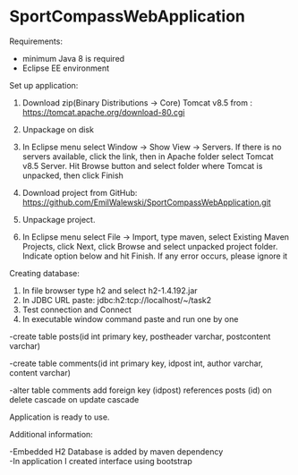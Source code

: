 # SportCompassWebApplication

Requirements:
- minimum Java 8 is required
- Eclipse EE environment

Set up application:

1. Download zip(Binary Distributions -> Core) Tomcat v8.5 from : https://tomcat.apache.org/download-80.cgi

2. Unpackage on disk

3. In Eclipse menu select Window -> Show View -> Servers. If there is no servers available, click the link, 
then in Apache folder select Tomcat v8.5 Server. Hit Browse button and select folder where Tomcat is unpacked, then click Finish

4. Download project from GitHub: https://github.com/EmilWalewski/SportCompassWebApplication.git

5. Unpackage project.

6. In Eclipse menu select File -> Import, type maven, select Existing Maven Projects, click Next, click Browse and select unpacked project folder. Indicate option below and hit Finish. If any error occurs, please ignore it 

Creating database:

1. In file browser type h2 and select h2-1.4.192.jar
2. In JDBC URL paste: jdbc:h2:tcp://localhost/~/task2
3. Test connection and Connect
4. In executable window command paste and run one by one

-create table posts(id int primary key, postheader varchar, postcontent varchar)

-create table comments(id int primary key, idpost int, author varchar, content varchar)

-alter table  comments add  foreign key (idpost) references posts (id) on delete cascade on update cascade

Application is ready to use.

Additional information:

-Embedded H2 Database is added by maven dependency  
-In application I created interface using bootstrap

